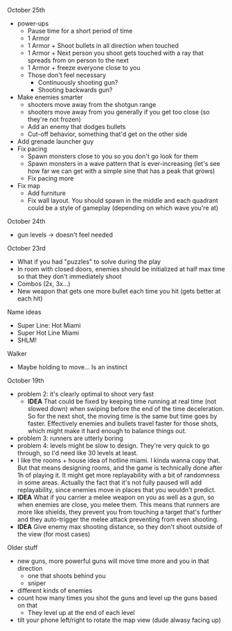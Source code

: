October 25th
- power-ups
    + Pause time for a short period of time
    + 1 Armor
    + 1 Armor + Shoot bullets in all direction when touched
    + 1 Armor + Next person you shoot gets touched with a ray that spreads from on person to the next
    + 1 Armor + freeze everyone close to you
    + Those don't feel necessary
      + Continuously shooting gun?
      + Shooting backwards gun?
- Make enemies smarter
    + shooters move away from the shotgun range
    + shooters move away from you generally if you get too close (so they're not frozen)
    + Add an enemy that dodges bullets
    + Cut-off behavior, something that'd get on the other side
- Add grenade launcher guy
- Fix pacing
    + Spawn monsters close to you so you don't go look for them
    + Spawn monsters in a wave pattern that is ever-increasing (let's see how far we can get with a simple sine that has a peak that grows)
    + Fix pacing more
- Fix map
    + Add furniture
    + Fix wall layout. You should spawn in the middle and each quadrant could be a style of gameplay (depending on which wave you're at)




October 24th
- gun levels -> doesn't feel needed

October 23rd    
- What if you had "puzzles" to solve during the play
- In room with closed doors, enemies should be initialized at half max time so that they don't immediately shoot
- Combos (2x, 3x...)
- New weapon that gets one more bullet each time you hit (gets better at each hit)

Name ideas
- Super Line: Hot Miami
- Super Hot Line Miami
- SHLM!

Walker
- Maybe holding to move... Is an instinct

October 19th
- problem 2: it's clearly optimal to shoot very fast
    + **IDEA** That could be fixed by keeping time running at real time (not slowed down) when swiping before the end of the time deceleration. So for the next shot, the moving time is the same but time goes by faster. Effectively enemies and bullets travel faster for those shots, which might make it hard enough to balance things out.
- problem 3: runners are utterly boring
- problem 4: levels might be slow to design. They're very quick to go through, so I'd need like 30 levels at least.
- I like the rooms + house idea of hotline miami. I kinda wanna copy that. But that means designing rooms, and the game is technically done after 1h of playing it. It might get more replayability with a bit of randomness in some areas. Actually the fact that it's not fully paused will add replayability, since enemies move in places that you wouldn't predict.
- **IDEA** What if you carrier a melee weapon on you as well as a gun, so when enemies are close, you melee them. This means that runners are more like shields, they prevent you from touching a target that's further and they auto-trigger the melee attack preventing from even shooting.
- **IDEA** Give enemy max shooting distance, so they don't shoot outside of the view (for most cases)


Older stuff
- new guns, more powerful guns will move time more and you in that direction
    + one that shoots behind you
    + sniper
- different kinds of enemies
- count how many times you shot the guns and level up the guns based on that
    + They level up at the end of each level
- tilt your phone left/right to rotate the map view (dude alwasy facing up)
